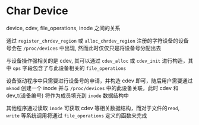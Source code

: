 # Char Device

device, cdev, file_operations, inode 之间的关系

通过 `register_chrdev_region` 或 `alloc_chrdev_region` 注册的字符设备的设备号会在 `/proc/devices` 中出现, 然而此时仅仅只是将设备号分配出去

与设备操作强相关的是 cdev, 其可以通过 `cdev_alloc` 或 `cdev_init` 进行构造，其中 `ops` 字段包含了与此设备相关的 `file_operations`

设备驱动程序中只需要进行设备号的申请，并构造 cdev 即可，随后用户需要通过 `mknod` 创建一个 inode 并与 `/proc/devices` 中的此设备关联，此时 cdev 和 dev_t(设备编号) 将作为成员填充到 `inode` 数据结构中

其他程序通过读取 `inode` 可获取 cdev 等相关数据结构，而对于文件的`read`, `write` 等系统调用将通过 `file_operations` 定义的函数来完成



